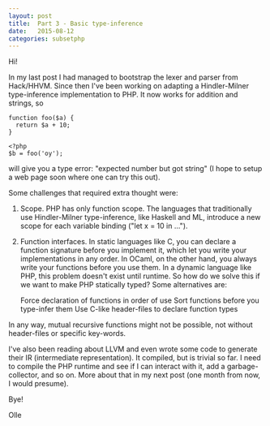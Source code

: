 ```yaml
---
layout: post
title:  Part 3 - Basic type-inference
date:   2015-08-12
categories: subsetphp
---
```


Hi!

In my last post I had managed to bootstrap the lexer and parser from Hack/HHVM. Since then I've been working on adapting a Hindler-Milner type-inference implementation to PHP. It now works for addition and strings, so

```php?start_inline=1
function foo($a) {
  return $a + 10;
}

<?php
$b = foo('oy');
```

will give you a type error: "expected number but got string" (I hope to setup a web page soon where one can try this out).

Some challenges that required extra thought were:

1. Scope. PHP has only function scope. The languages that traditionally use Hindler-Milner type-inference, like Haskell and ML, introduce a new scope for each variable binding ("let x = 10 in ...").

2. Function interfaces. In static languages like C, you can declare a function signature before you implement it, which let you write your implementations in any order. In OCaml, on the other hand, you always write your functions before you use them. In a dynamic language like PHP, this problem doesn't exist until runtime. So how do we solve this if we want to make PHP statically typed? Some alternatives are:

    Force declaration of functions in order of use
    Sort functions before you type-infer them
    Use C-like header-files to declare function types

In any way, mutual recursive functions might not be possible, not without header-files or specific key-words.

I've also been reading about LLVM and even wrote some code to generate their IR (intermediate representation). It compiled, but is trivial so far. I need to compile the PHP runtime and see if I can interact with it, add a garbage-collector, and so on. More about that in my next post (one month from now, I would presume).

Bye!

Olle
